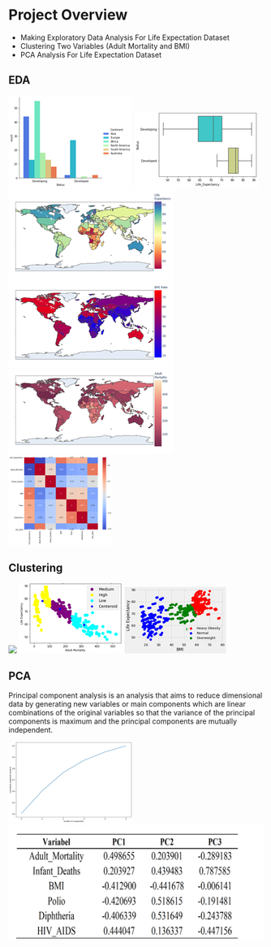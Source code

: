 # Project Overview 
* Making Exploratory Data Analysis For Life Expectation Dataset
* Clustering Two Variables (Adult Mortality and BMI)
* PCA Analysis For Life Expectation Dataset


## EDA
![](Country_Status.png)
![](Boxplot_Lifebystatus.png )
![](WorldLife_Map.png)
![](BMI_Map.png)
![](AdultMortality_Map.png)
![](Corelogram.png)

## Clustering
![](Elbowplot.png)
![](Adult_Cluster.png)
![](BMI_Cluster.png)

## PCA
Principal component analysis is an analysis that aims to reduce dimensional data by generating new variables or main components which are linear combinations of the original variables so that the variance of the principal components is maximum and the principal components are mutually independent.

![](Screeplot.png)
![](PCA.png)
